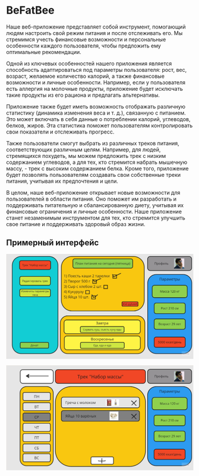 # BeFatBee

Наше веб-приложение представляет собой инструмент, помогающий людям настроить свой режим питания и после отслеживать его. Мы стремимся учесть финансовые возможности и персональные особенности каждого пользователя, чтобы предложить ему оптимальные рекомендации.

Одной из ключевых особенностей нашего приложения является способность адаптироваться под параметры пользователя: рост, вес, возраст, желаемое количество калорий, а также финансовые возможности и личные особенности. Например, если у пользователя есть аллергия на молочные продукты, приложение будет исключать такие продукты из его рациона и предлагать альтернативы.

Приложение также будет иметь возможность отображать различную статистику (динамика изменения веса и т. д.), связанную с питанием. Это может включать в себя данные о потреблении калорий, углеводов, белков, жиров. Эта статистика поможет пользователям контролировать свои показатели и отслеживать прогресс.

Также пользователи смогут выбрать из различных треков питания, соответствующих различным целям. Например, для людей, стремящихся похудеть, мы можем предложить трек с низким содержанием углеводов, а для тех, кто стремится набрать мышечную массу, - трек с высоким содержанием белка. Кроме того, приложение будет позволять пользователям создавать свои собственные треки питания, учитывая их предпочтения и цели.

В целом, наше веб-приложение открывает новые возможности для пользователей в области питания. Оно поможет им разработать и поддерживать питательную и сбалансированную диету, учитывая их финансовые ограничения и личные особенности. Наше приложение станет незаменимым инструментом для тех, кто стремится улучшить свое питание и поддерживать здоровый образ жизни.

## Примерный интерфейс

![Example screenshot 1](Screenshots/image1.jpg)

![Example screenshot 2](Screenshots/image2.jpg)
